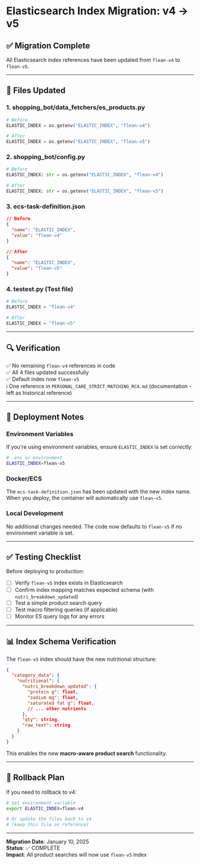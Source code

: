 # Elasticsearch Index Migration: v4 → v5

## ✅ Migration Complete

All Elasticsearch index references have been updated from `flean-v4` to `flean-v5`.

---

## 📝 Files Updated

### 1. **shopping_bot/data_fetchers/es_products.py**
```python
# Before
ELASTIC_INDEX = os.getenv("ELASTIC_INDEX", "flean-v4")

# After
ELASTIC_INDEX = os.getenv("ELASTIC_INDEX", "flean-v5")
```

### 2. **shopping_bot/config.py**
```python
# Before
ELASTIC_INDEX: str = os.getenv("ELASTIC_INDEX", "flean-v4")

# After
ELASTIC_INDEX: str = os.getenv("ELASTIC_INDEX", "flean-v5")
```

### 3. **ecs-task-definition.json**
```json
// Before
{
  "name": "ELASTIC_INDEX",
  "value": "flean-v4"
}

// After
{
  "name": "ELASTIC_INDEX",
  "value": "flean-v5"
}
```

### 4. **testest.py** (Test file)
```python
# Before
ELASTIC_INDEX = "flean-v4"

# After
ELASTIC_INDEX = "flean-v5"
```

---

## 🔍 Verification

✅ No remaining `flean-v4` references in code  
✅ All 4 files updated successfully  
✅ Default index now `flean-v5`  
ℹ️ One reference in `PERSONAL_CARE_STRICT_MATCHING_RCA.md` (documentation - left as historical reference)

---

## 🚀 Deployment Notes

### Environment Variables
If you're using environment variables, ensure `ELASTIC_INDEX` is set correctly:

```bash
# .env or environment
ELASTIC_INDEX=flean-v5
```

### Docker/ECS
The `ecs-task-definition.json` has been updated with the new index name. When you deploy, the container will automatically use `flean-v5`.

### Local Development
No additional changes needed. The code now defaults to `flean-v5` if no environment variable is set.

---

## ✅ Testing Checklist

Before deploying to production:

- [ ] Verify `flean-v5` index exists in Elasticsearch
- [ ] Confirm index mapping matches expected schema (with `nutri_breakdown_updated`)
- [ ] Test a simple product search query
- [ ] Test macro filtering queries (if applicable)
- [ ] Monitor ES query logs for any errors

---

## 📊 Index Schema Verification

The `flean-v5` index should have the new nutritional structure:

```json
{
  "category_data": {
    "nutritional": {
      "nutri_breakdown_updated": {
        "protein g": float,
        "sodium mg": float,
        "saturated fat g": float,
        // ... other nutrients
      },
      "qty": string,
      "raw_text": string
    }
  }
}
```

This enables the new **macro-aware product search** functionality.

---

## 🔄 Rollback Plan

If you need to rollback to v4:

```bash
# Set environment variable
export ELASTIC_INDEX=flean-v4

# Or update the files back to v4
# (keep this file as reference)
```

---

**Migration Date**: January 10, 2025  
**Status**: ✅ COMPLETE  
**Impact**: All product searches will now use `flean-v5` index

